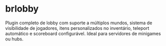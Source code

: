 # brlobby
Plugin completo de lobby com suporte a múltiplos mundos, sistema de visibilidade de jogadores, itens personalizados no inventário, teleport automático e scoreboard configurável. Ideal para servidores de minigames ou hubs.
